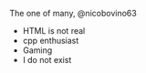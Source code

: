 The one of many, @nicobovino63
- HTML is not real
- cpp enthusiast
- Gaming
- I do not exist

<!---
nicobovino63/nicobovino63 is a ✨ special ✨ repository because its `README.md` (this file) appears on your GitHub profile.
You can click the Preview link to take a look at your changes.
--->
